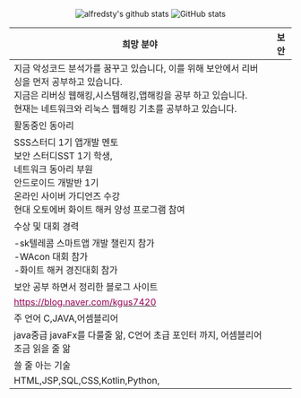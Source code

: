 
 <div align="center">



![alfredsty's github stats](https://github-readme-stats.vercel.app/api/top-langs/?username=rkdwngns&show_icons=true&hide_border=true&title_color=004386&icon_color=004386&layout=compact)
 ![GitHub stats](https://github-readme-stats.vercel.app/api?username=rkdwngns&&show_icons=true&theme=codeSTACKr)
 
<table class="tg">
<thead>
  <tr>
    <th class="tg-fymr">희망 분야</th>
    <th class="tg-fymr">보안</th>
  </tr>
</thead>
<tbody>
  <tr>
    <td class="tg-0pky">지금 악성코드 분석가를 꿈꾸고 있습니다, 이를 위해 보안에서 리버싱을 먼저 공부하고 있습니다.<br>지금은 리버싱 웹해킹,시스템해킹,앱해킹을 공부 하고 있습니다.<br>현재는 네트워크와 리눅스 웹해킹 기초를 공부하고 있습니다.</td>
    <td class="tg-0pky"></td>
  </tr>
  <tr>
    <td class="tg-fymr">활동중인 동아리</td>
    <td class="tg-0pky"></td>
  </tr>
  <tr>
    <td class="tg-0pky">SSS스터디 1기 앱개발 멘토<br>보안 스터디SST 1기 학생, <br>네트워크 동아리 부원<br>안드로이드 개발반 1기<br> 온라인 사이버 가디언즈 수강<br>현대 오토에버 화이트 해커 양성 프로그램 참여</td>
    <td class="tg-0pky"></td>
  </tr>
  <tr>
    <td class="tg-fymr">수상 및 대회 경력</td>
    <td class="tg-0pky"></td>
  </tr>
  <tr>
    <td class="tg-0pky">-sk텔레콤 스마트앱 개발 챌린지 참가<br>-WAcon 대회 참가<br>-화이트 해커 경진대회 참가</td>
    <td class="tg-0pky"></td>
  </tr>
  <tr>
    <td class="tg-fymr">보안 공부 하면서 정리한 블로그 사이트</td>
    <td class="tg-0pky"></td>
  </tr>
  <tr>
    <td class="tg-0pky"><a href="https://blog.naver.com/kgus7420"><span style="color:#905">https://blog.naver.com/kgus7420</span></a></td>
    <td class="tg-0pky"></td>
  </tr>
  <tr>
    <td class="tg-fymr">주 언어 C,JAVA,어셈블리어</td>
    <td class="tg-0pky"></td>
  </tr>
  <tr>
    <td class="tg-0lax">java중급 javaFx를 다룰줄 앎, C언어 초급 포인터 까지, 어셈블리어 조금 읽을 줄 앎</td>
    <td class="tg-0lax"></td>
  </tr>
  <tr>
    <td class="tg-1wig">쓸 줄 아는 기술</td>
    <td class="tg-0lax"></td>
  </tr>
  <tr>
    <td class="tg-0lax">HTML,JSP,SQL,CSS,Kotlin,Python,</td>
    <td class="tg-0lax"></td>
  </tr>
  <tr>
  </tr>
</tbody>
</table>
</div>
